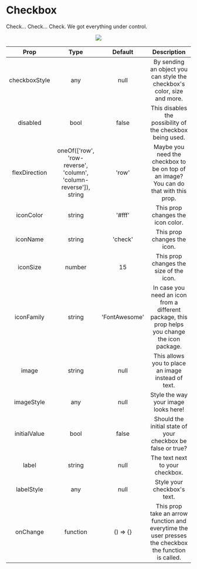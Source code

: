 # Checkbox 

Check... Check... Check. We got everything under control.

<p align="center">
  <img src="https://i.imgur.com/Vnyf1pJ.png" />
</p>

|      Prop     |                                Type                               |    Default    |                                              Description                                             |
|:-------------:|:-----------------------------------------------------------------:|:-------------:|:----------------------------------------------------------------------------------------------------:|
| checkboxStyle |                                any                                |      null     |                By sending an object you can style the checkbox's color, size and more.               |
|    disabled   |                                bool                               |     false     |                       This disables the possibility of the checkbox being used.                      |
| flexDirection | oneOf(['row', 'row-reverse', 'column', 'column-reverse']), string |     'row'     |         Maybe you need the checkbox to be on top of an image? You can do that with this prop.        |
|   iconColor   |                               string                              |     '#fff'    |                                   This prop changes the icon color.                                  |
|    iconName   |                               string                              |    'check'    |                                      This prop changes the icon.                                     |
|    iconSize   |                               number                              |       15      |                                This prop changes the size of the icon.                               |
|   iconFamily  |                               string                              | 'FontAwesome' |   In case you need an icon from a different package, this prop helps you change the icon package.    |
|     image     |                               string                              |      null     |                          This allows you to place an image instead of text.                          |
|   imageStyle  |                                any                                |      null     |                                 Style the way your image looks here!                                 |
|  initialValue |                                bool                               |     false     |                      Should the initial state of your checkbox be false or true?                     |
|     label     |                               string                              |      null     |                                    The text next to your checkbox.                                   |
|   labelStyle  |                                any                                |      null     |                                      Style your checkbox's text.                                     |
|    onChange   |                              function                             |    () => {}   | This prop take an arrow function and everytime the user presses the checkbox the function is called. |